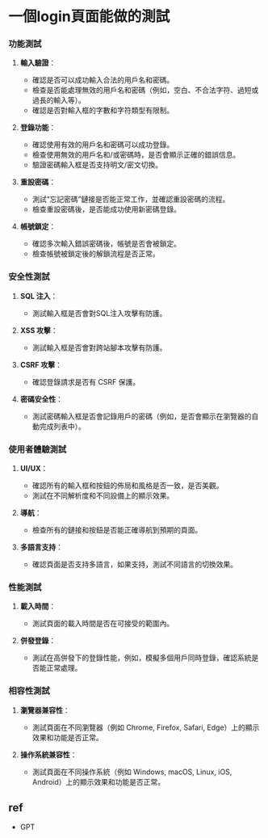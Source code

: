 # 一個login頁面能做的測試

### 功能測試
1. **輸入驗證**：
   - 確認是否可以成功輸入合法的用戶名和密碼。
   - 檢查是否能處理無效的用戶名和密碼（例如，空白、不合法字符、過短或過長的輸入等）。
   - 確認是否對輸入框的字數和字符類型有限制。

2. **登錄功能**：
   - 確認使用有效的用戶名和密碼可以成功登錄。
   - 檢查使用無效的用戶名和/或密碼時，是否會顯示正確的錯誤信息。
   - 驗證密碼輸入框是否支持明文/密文切換。

3. **重設密碼**：
   - 測試“忘記密碼”鏈接是否能正常工作，並確認重設密碼的流程。
   - 檢查重設密碼後，是否能成功使用新密碼登錄。

4. **帳號鎖定**：
   - 確認多次輸入錯誤密碼後，帳號是否會被鎖定。
   - 檢查帳號被鎖定後的解鎖流程是否正常。

### 安全性測試
1. **SQL 注入**：
   - 測試輸入框是否會對SQL注入攻擊有防護。

2. **XSS 攻擊**：
   - 測試輸入框是否會對跨站腳本攻擊有防護。

3. **CSRF 攻擊**：
   - 確認登錄請求是否有 CSRF 保護。

4. **密碼安全性**：
   - 測試密碼輸入框是否會記錄用戶的密碼（例如，是否會顯示在瀏覽器的自動完成列表中）。

### 使用者體驗測試
1. **UI/UX**：
   - 確認所有的輸入框和按鈕的佈局和風格是否一致，是否美觀。
   - 測試在不同解析度和不同設備上的顯示效果。

2. **導航**：
   - 檢查所有的鏈接和按鈕是否能正確導航到預期的頁面。

3. **多語言支持**：
   - 確認頁面是否支持多語言，如果支持，測試不同語言的切換效果。

### 性能測試
1. **載入時間**：
   - 測試頁面的載入時間是否在可接受的範圍內。

2. **併發登錄**：
   - 測試在高併發下的登錄性能，例如，模擬多個用戶同時登錄，確認系統是否能正常處理。

### 相容性測試
1. **瀏覽器兼容性**：
   - 測試頁面在不同瀏覽器（例如 Chrome, Firefox, Safari, Edge）上的顯示效果和功能是否正常。

2. **操作系統兼容性**：
   - 測試頁面在不同操作系統（例如 Windows, macOS, Linux, iOS, Android）上的顯示效果和功能是否正常。

## ref
* GPT